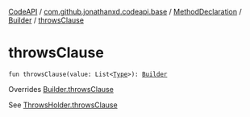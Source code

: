 [CodeAPI](../../../index.md) / [com.github.jonathanxd.codeapi.base](../../index.md) / [MethodDeclaration](../index.md) / [Builder](index.md) / [throwsClause](.)

# throwsClause

`fun throwsClause(value: List<`[`Type`](http://docs.oracle.com/javase/6/docs/api/java/lang/reflect/Type.html)`>): `[`Builder`](index.md)

Overrides [Builder.throwsClause](../../-throws-holder/-builder/throws-clause.md)

See [ThrowsHolder.throwsClause](../../-throws-holder/throws-clause.md)

